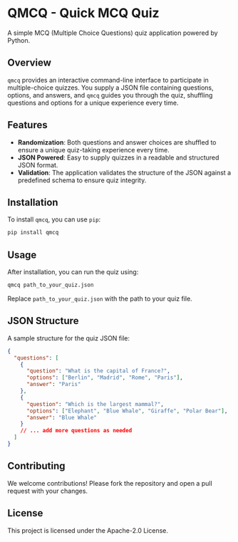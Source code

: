 # QMCQ - Quick MCQ Quiz

A simple MCQ (Multiple Choice Questions) quiz application powered by Python.

## Overview

`qmcq` provides an interactive command-line interface to participate in multiple-choice quizzes. You supply a JSON file containing questions, options, and answers, and `qmcq` guides you through the quiz, shuffling questions and options for a unique experience every time.

## Features

- **Randomization**: Both questions and answer choices are shuffled to ensure a unique quiz-taking experience every time.
- **JSON Powered**: Easy to supply quizzes in a readable and structured JSON format.
- **Validation**: The application validates the structure of the JSON against a predefined schema to ensure quiz integrity.

## Installation

To install `qmcq`, you can use `pip`:

```bash
pip install qmcq
```

## Usage

After installation, you can run the quiz using:

```bash
qmcq path_to_your_quiz.json
```

Replace `path_to_your_quiz.json` with the path to your quiz file.

## JSON Structure

A sample structure for the quiz JSON file:

```json
{
  "questions": [
    {
      "question": "What is the capital of France?",
      "options": ["Berlin", "Madrid", "Rome", "Paris"],
      "answer": "Paris"
    },
    {
      "question": "Which is the largest mammal?",
      "options": ["Elephant", "Blue Whale", "Giraffe", "Polar Bear"],
      "answer": "Blue Whale"
    }
    // ... add more questions as needed
  ]
}
```

## Contributing

We welcome contributions! Please fork the repository and open a pull request with your changes.

## License

This project is licensed under the Apache-2.0 License.

